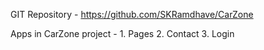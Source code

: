 GIT Repository - 
    https://github.com/SKRamdhave/CarZone

Apps in CarZone project -
    1. Pages
    2. Contact
    3. Login